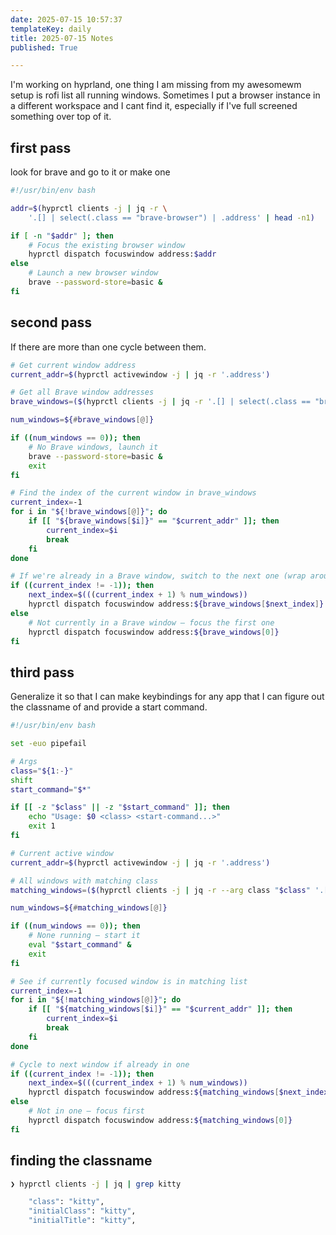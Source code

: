 ```yaml
---
date: 2025-07-15 10:57:37
templateKey: daily
title: 2025-07-15 Notes
published: True

---
```


I'm working on hyprland, one thing I am missing from my awesomewm setup is rofi
list all running windows.  Sometimes I put a browser instance in a different
workspace and I cant find it, especially if I've full screened something over
top of it.


## first pass 

look for brave and go to it or make one

``` bash
#!/usr/bin/env bash

addr=$(hyprctl clients -j | jq -r \
	'.[] | select(.class == "brave-browser") | .address' | head -n1)

if [ -n "$addr" ]; then
	# Focus the existing browser window
	hyprctl dispatch focuswindow address:$addr
else
	# Launch a new browser window
	brave --password-store=basic &
fi
```

## second pass

If there are more than one cycle between them.

``` bash
# Get current window address
current_addr=$(hyprctl activewindow -j | jq -r '.address')

# Get all Brave window addresses
brave_windows=($(hyprctl clients -j | jq -r '.[] | select(.class == "brave-browser") | .address'))

num_windows=${#brave_windows[@]}

if ((num_windows == 0)); then
	# No Brave windows, launch it
	brave --password-store=basic &
	exit
fi

# Find the index of the current window in brave_windows
current_index=-1
for i in "${!brave_windows[@]}"; do
	if [[ "${brave_windows[$i]}" == "$current_addr" ]]; then
		current_index=$i
		break
	fi
done

# If we're already in a Brave window, switch to the next one (wrap around)
if ((current_index != -1)); then
	next_index=$(((current_index + 1) % num_windows))
	hyprctl dispatch focuswindow address:${brave_windows[$next_index]}
else
	# Not currently in a Brave window — focus the first one
	hyprctl dispatch focuswindow address:${brave_windows[0]}
fi
```

## third pass

Generalize it so that I can make keybindings for any app that I can figure out
the classname of and provide a start command.

``` bash
#!/usr/bin/env bash

set -euo pipefail

# Args
class="${1:-}"
shift
start_command="$*"

if [[ -z "$class" || -z "$start_command" ]]; then
	echo "Usage: $0 <class> <start-command...>"
	exit 1
fi

# Current active window
current_addr=$(hyprctl activewindow -j | jq -r '.address')

# All windows with matching class
matching_windows=($(hyprctl clients -j | jq -r --arg class "$class" '.[] | select(.class == $class) | .address'))

num_windows=${#matching_windows[@]}

if ((num_windows == 0)); then
	# None running — start it
	eval "$start_command" &
	exit
fi

# See if currently focused window is in matching list
current_index=-1
for i in "${!matching_windows[@]}"; do
	if [[ "${matching_windows[$i]}" == "$current_addr" ]]; then
		current_index=$i
		break
	fi
done

# Cycle to next window if already in one
if ((current_index != -1)); then
	next_index=$(((current_index + 1) % num_windows))
	hyprctl dispatch focuswindow address:${matching_windows[$next_index]}
else
	# Not in one — focus first
	hyprctl dispatch focuswindow address:${matching_windows[0]}
fi

```

## finding the classname

``` bash
❯ hyprctl clients -j | jq | grep kitty

    "class": "kitty",
    "initialClass": "kitty",
    "initialTitle": "kitty",
```
